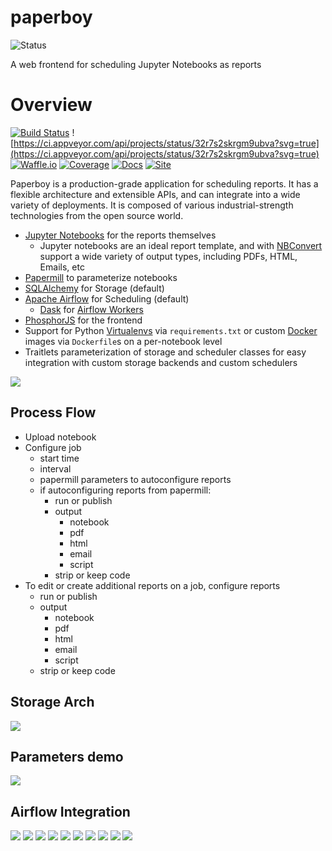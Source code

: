 # paperboy
![Status](https://img.shields.io/badge/Status-BETA%201-yellow.svg?&longCache=true&style=for-the-badge)

A web frontend for scheduling Jupyter Notebooks as reports


# Overview

[![Build Status](https://travis-ci.org/timkpaine/paperboy.svg?branch=master)](https://travis-ci.org/timkpaine/paperboy)
![https://ci.appveyor.com/api/projects/status/32r7s2skrgm9ubva?svg=true](https://ci.appveyor.com/api/projects/status/32r7s2skrgm9ubva?svg=true)
[![Waffle.io](https://badge.waffle.io/timkpaine/paperboy.png?label=ready&title=Ready)](https://waffle.io/timkpaine/paperboy?utm_source=badge)
[![Coverage](https://codecov.io/gh/timkpaine/paperboy/branch/master/graph/badge.svg)](https://codecov.io/gh/timkpaine/paperboy)
[![Docs](https://img.shields.io/readthedocs/paperboy.svg)](https://paperboy.readthedocs.io)
[![Site](https://img.shields.io/badge/Site--grey.svg?colorB=FFFFFF)](https://paperboy-jp.herokuapp.com/)

Paperboy is a production-grade application for scheduling reports. It has a flexible architecture and extensible APIs, and can integrate into a wide variety of deployments. It is composed of various industrial-strength technologies from the open source world.

- [Jupyter Notebooks](https://jupyter.org/documentation) for the reports themselves
    - Jupyter notebooks are an ideal report template, and with [NBConvert](https://github.com/jupyter/nbconvert) support a wide variety of output types, including PDFs, HTML, Emails, etc
- [Papermill](https://github.com/nteract/papermill) to parameterize notebooks
- [SQLAlchemy](https://www.sqlalchemy.org) for Storage (default)
- [Apache Airflow](https://airflow.apache.org) for Scheduling (default)
    - [Dask](https://dask.org) for [Airflow Workers](https://airflow.readthedocs.io/en/stable/howto/executor/use-dask.html)
- [PhosphorJS](https://phosphorjs.github.io) for the frontend
- Support for Python [Virtualenvs](https://virtualenv.pypa.io/en/stable/) via `requirements.txt` or custom [Docker](https://www.docker.com) images via `Dockerfile`s on a per-notebook level
- Traitlets parameterization of storage and scheduler classes for easy integration with custom storage backends and custom schedulers

![](https://raw.githubusercontent.com/timkpaine/paperboy/master/docs/img/ss.png)


## Process Flow
- Upload notebook
- Configure job
    - start time
    - interval 
    - papermill parameters to autoconfigure reports
    - if autoconfiguring reports from papermill:
        - run or publish
        - output
            - notebook
            - pdf
            - html
            - email
            - script
        - strip or keep code
- To edit or create additional reports on a job, configure reports
    - run or publish
    - output
        - notebook
        - pdf
        - html
        - email
        - script
    - strip or keep code

## Storage Arch
![](https://raw.githubusercontent.com/timkpaine/paperboy/master/docs/img/arch.png)

## Parameters demo
![](https://raw.githubusercontent.com/timkpaine/paperboy/master/docs/img/demo.gif)

## Airflow Integration
![](https://raw.githubusercontent.com/timkpaine/paperboy/master/docs/img/notebook.png)
![](https://raw.githubusercontent.com/timkpaine/paperboy/master/docs/img/job.png)
![](https://raw.githubusercontent.com/timkpaine/paperboy/master/docs/img/reports.png)
![](https://raw.githubusercontent.com/timkpaine/paperboy/master/docs/img/dag.png)
![](https://raw.githubusercontent.com/timkpaine/paperboy/master/docs/img/dag_init.png)
![](https://raw.githubusercontent.com/timkpaine/paperboy/master/docs/img/dag_papermill.png)
![](https://raw.githubusercontent.com/timkpaine/paperboy/master/docs/img/dag_nbconvert.png)
![](https://raw.githubusercontent.com/timkpaine/paperboy/master/docs/img/dag_cleanup.png)
![](https://raw.githubusercontent.com/timkpaine/paperboy/master/docs/img/dag_out.png)
![](https://raw.githubusercontent.com/timkpaine/paperboy/master/docs/img/reports_demo.png)
